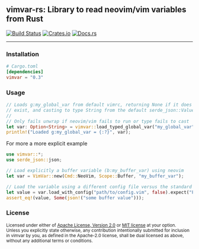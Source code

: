 ## vimvar-rs: Library to read neovim/vim variables from Rust

[![Build Status][build_img]][build_lnk]
[![Crates.io][crates_img]][crates_lnk]
[![Docs.rs][doc_img]][doc_lnk]

[build_img]: https://github.com/chipsenkbeil/vimvar-rs/workflows/CI/badge.svg
[build_lnk]: https://github.com/chipsenkbeil/vimvar-rs/actions
[crates_img]: https://img.shields.io/crates/v/vimvar.svg
[crates_lnk]: https://crates.io/crates/vimvar
[doc_img]: https://docs.rs/vimvar/badge.svg
[doc_lnk]: https://docs.rs/vimvar

---

### Installation

```toml
# Cargo.toml
[dependencies]
vimvar = "0.3"
```

### Usage

```rust
// Loads g:my_global_var from default vimrc, returning None if it does not
// exist, and casting to type String from the default serde_json::Value
//
// Only fails unwrap if neovim/vim fails to run or type fails to cast
let var: Option<String> = vimvar::load_typed_global_var("my_global_var").unwrap();
println!("Loaded g:my_global_var = {:?}", var);
```

For more a more explicit example

```rust
use vimvar::*;
use serde_json::json;

// Load explicitly a buffer variable (b:my_buffer_var) using neovim
let var = VimVar::new(Cmd::NeoVim, Scope::Buffer, "my_buffer_var");

// Load the variable using a different config file versus the standard one
let value = var.load_with_config("path/to/config.vim", false).expect("Failed to load variable");
assert_eq!(value, Some(json!("some buffer value")));
```

### License

<sup>
Licensed under either of <a href="LICENSE-APACHE">Apache License, Version
2.0</a> or <a href="LICENSE-MIT">MIT license</a> at your option.
</sup>

<br>

<sub>
Unless you explicitly state otherwise, any contribution intentionally submitted
for inclusion in vimvar by you, as defined in the Apache-2.0 license, shall be
dual licensed as above, without any additional terms or conditions.
</sub>
